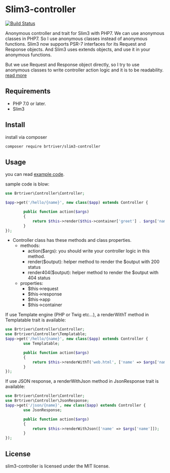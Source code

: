 Slim3-controller
=================

[![Build Status](https://travis-ci.org/brtriver/slim3-controller.svg)](https://travis-ci.org/brtriver/slim3-controller)

Anonymous controller and trait for Slim3 with PHP7.
We can use anonymous classes in PHP7. So I use anonymous classes instead of anonymous functions. Slim3 now supports PSR-7 interfaces for its Request and Response objects. And Slim3 uses extends objects, and use it in your anonymous functions.

But we use Request and Response object directly, so I try to use anonymous classes to write controller action logic and it is to be readability.
[read more](http://brtriver.hatenablog.com/entries/2016/01/02)

Requirements
------------

* PHP 7.0 or later.
* Slim3

Install
--------

install via composer

```bash
composer require brtriver/slim3-controller
```

Usage
-------

you can read [example code](https://github.com/brtriver/slim3-controller/blob/master/examples/web/index.php).

sample code is blow:

```php
use Brtriver\Controller\Controller;

$app->get('/hello/{name}', new class($app) extends Controller {

        public function action($args)
        {
            return $this->render($this->container['greet'] . $args['name']);
        }
});
```

* Controller class has these methods and class properties.
  * methods:
    * action($args): you should write your controller logic in this method.
    * render($output): helper method to render the $output with 200 status
	* render404($output): helper method to render the $output with 404 status
  * properties:
    * $this->request
    * $this->response
    * $this->app
	* $this->container

If use Template engine (PHP or Twig etc...), a renderWithT method in Templatable trait is available:

```php
use Brtriver\Controller\Controller;
use Brtriver\Controller\Templatable;
$app->get('/hello/{name}', new class($app) extends Controller {
        use Templatable;

        public function action($args)
        {
            return $this->renderWithT('web.html', ['name' => $args['name']]);
        }
});
```

If use JSON response, a renderWithJson method in JsonResponse trait is available:

```php
use Brtriver\Controller\Controller;
use Brtriver\Controller\JsonResponse;
$app->get('/json/{name}', new class($app) extends Controller {
	    use JsonResponse;

        public function action($args)
        {
            return $this->renderWithJson(['name' => $args['name']]);
        }
});
```


License
-------

slim3-controller is licensed under the MIT license.


